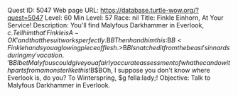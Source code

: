 Quest ID: 5047
Web page URL: https://database.turtle-wow.org/?quest=5047
Level: 60
Min Level: 57
Race: nil
Title: Finkle Einhorn, At Your Service!
Description: You'll find Malyfous Darkhammer in Everlook, $c. Tell him that 'Finkle is A-OK' and that the suit works perfectly.$B$BThen hand him this:$B$B<Finkle hands you a glowing piece of flesh.>$B$BI snatched it from the beast's innards during my 'vacation.'$B$BI bet Malyfous could give you a fairly accurate assessment of what he can do with parts from a monster like this!$B$BOh, I suppose you don't know where Everlook is, do you? To Winterspring, $g fella:lady;!
Objective: Talk to Malyfous Darkhammer in Everlook.
